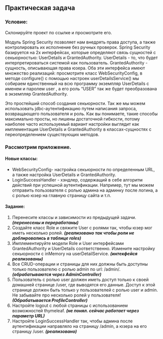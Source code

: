 ## Практическая задача
### Условие:
Склонируйте проект по ссылке и просмотрите его.

Модуль Spring Security позволяет нам внедрять права доступа, а также контролировать их исполнение без ручных проверок.
Spring Security базируется на 2х интерфейсах, которые определяют связь сущностей с секьюрностью: UserDetails и GrantedAuthority.
UserDetails - то, что будет интерпретироваться системой как пользователь.
GrantedAuthority - сущность, описывающая права юзера.
Оба эти интерфейса имеют множество реализаций: просмотрите класс WebSecurityConfig, в методе configure() с помощью настроек userDetailsService() мы собираем единственный на всю программу экземпляр UserDetails с именем и паролем user , а его роль “USER” так же будет преобразована в экземпляр GrantedAuthority.

Это простейший способ создания секьюрности. Так же мы можем использовать jdbc-аутентификацию путем написания запроса, возвращающего пользователя и роль.
Как вы понимаете, такие способы максимально просты, но лишены достаточной гибкости, потому наиболее часто используемый вариант настройки выглядит как имплементация UserDetails и GrantedAuthority в классах-сущностях с переопределением существующих методов.

### Рассмотрим приложение.
#### Новые классы:
- WebSecurityConfig- настройка секьюрности по определенным URL, а также настройка UserDetails и GrantedAuthority.
- LoginSuccessHandler - хэндлер, содержащий в себе алгоритм действий при успешной аутентификации. Например, тут мы можем отправить пользователя с ролью админа на админку после логина, а с ролью юзер на главную страницу сайта и т.п.

#### Задание:
1. Перенесите классы и зависимости из предыдущей задачи. ***(перенесены и переработаны)***
2. Создайте класс Role и свяжите User с ролями так, чтобы юзер мог иметь несколько ролей. ***(реализовано так чтобы роли не доблировались в таблице roles)***
3. Имплементируйте модели Role и User интерфейсами GrantedAuthority и UserDetails соответственно. Измените настройку секьюрности с inMemory на userDetailService. ***(интекфейся реализованы)***
4. Все CRUD-операции и страницы для них должны быть доступны только пользователю с ролью admin по url: /admin/. ***(обрабатываются через AdminController)***
5. Пользователь с ролью user должен иметь доступ только к своей домашней странице /user, где выводятся его данные. Доступ к этой странице должен быть только у пользователей с ролью user и admin. Не забывайте про несколько ролей у пользователя! ***(Обрабатывается ProfileController)***
6. Настройте logout с любой страницы с использованием возможностей thymeleaf. ***(не понял. сейчас работает через параметр URL)***
7. Настройте LoginSuccessHandler так, чтобы админа после аутентификации направляло на страницу /admin, а юзера на его страницу /user. ***(реализовано)***